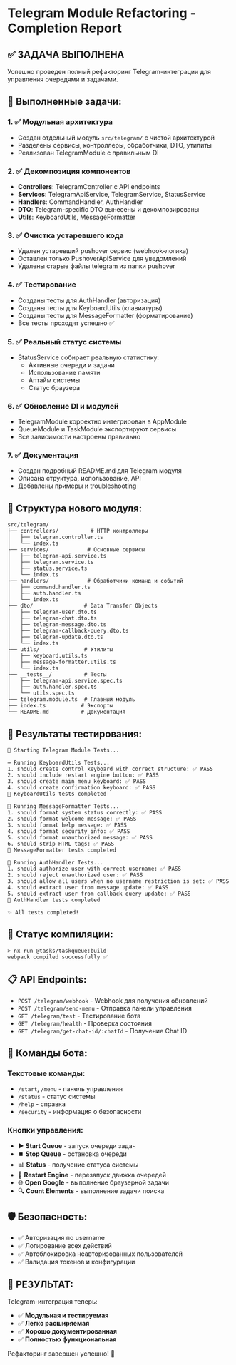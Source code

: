 # Telegram Module Refactoring - Completion Report

## ✅ ЗАДАЧА ВЫПОЛНЕНА

Успешно проведен полный рефакторинг Telegram-интеграции для управления очередями и задачами.

## 🎯 Выполненные задачи:

### 1. ✅ Модульная архитектура
- Создан отдельный модуль `src/telegram/` с чистой архитектурой
- Разделены сервисы, контроллеры, обработчики, DTO, утилиты
- Реализован TelegramModule с правильным DI

### 2. ✅ Декомпозиция компонентов
- **Controllers**: TelegramController с API endpoints
- **Services**: TelegramApiService, TelegramService, StatusService
- **Handlers**: CommandHandler, AuthHandler
- **DTO**: Telegram-specific DTO вынесены и декомпозированы
- **Utils**: KeyboardUtils, MessageFormatter

### 3. ✅ Очистка устаревшего кода
- Удален устаревший pushover сервис (webhook-логика)
- Оставлен только PushoverApiService для уведомлений
- Удалены старые файлы telegram из папки pushover

### 4. ✅ Тестирование
- Созданы тесты для AuthHandler (авторизация)
- Созданы тесты для KeyboardUtils (клавиатуры)
- Созданы тесты для MessageFormatter (форматирование)
- Все тесты проходят успешно ✅

### 5. ✅ Реальный статус системы
- StatusService собирает реальную статистику:
  - Активные очереди и задачи
  - Использование памяти
  - Аптайм системы
  - Статус браузера

### 6. ✅ Обновление DI и модулей
- TelegramModule корректно интегрирован в AppModule
- QueueModule и TaskModule экспортируют сервисы
- Все зависимости настроены правильно

### 7. ✅ Документация
- Создан подробный README.md для Telegram модуля
- Описана структура, использование, API
- Добавлены примеры и troubleshooting

## 📁 Структура нового модуля:

```
src/telegram/
├── controllers/          # HTTP контроллеры
│   ├── telegram.controller.ts
│   └── index.ts
├── services/            # Основные сервисы
│   ├── telegram-api.service.ts
│   ├── telegram.service.ts
│   ├── status.service.ts
│   └── index.ts
├── handlers/            # Обработчики команд и событий
│   ├── command.handler.ts
│   ├── auth.handler.ts
│   └── index.ts
├── dto/                # Data Transfer Objects
│   ├── telegram-user.dto.ts
│   ├── telegram-chat.dto.ts
│   ├── telegram-message.dto.ts
│   ├── telegram-callback-query.dto.ts
│   ├── telegram-update.dto.ts
│   └── index.ts
├── utils/              # Утилиты
│   ├── keyboard.utils.ts
│   ├── message-formatter.utils.ts
│   └── index.ts
├── __tests__/          # Тесты
│   ├── telegram-api.service.spec.ts
│   ├── auth.handler.spec.ts
│   └── utils.spec.ts
├── telegram.module.ts  # Главный модуль
├── index.ts           # Экспорты
└── README.md          # Документация
```

## 🧪 Результаты тестирования:

```
🚀 Starting Telegram Module Tests...

⌨️ Running KeyboardUtils Tests...
1. should create control keyboard with correct structure: ✅ PASS
2. should include restart engine button: ✅ PASS
3. should create main menu keyboard: ✅ PASS
4. should create confirmation keyboard: ✅ PASS
🏁 KeyboardUtils tests completed

💬 Running MessageFormatter Tests...
1. should format system status correctly: ✅ PASS
2. should format welcome message: ✅ PASS
3. should format help message: ✅ PASS
4. should format security info: ✅ PASS
5. should format unauthorized message: ✅ PASS
6. should strip HTML tags: ✅ PASS
🏁 MessageFormatter tests completed

🧪 Running AuthHandler Tests...
1. should authorize user with correct username: ✅ PASS
2. should reject unauthorized user: ✅ PASS
3. should allow all users when no username restriction is set: ✅ PASS
4. should extract user from message update: ✅ PASS
5. should extract user from callback query update: ✅ PASS
🏁 AuthHandler tests completed

✨ All tests completed!
```

## 🚀 Статус компиляции:

```
> nx run @tasks/taskqueue:build
webpack compiled successfully ✅
```

## 📋 API Endpoints:

- `POST /telegram/webhook` - Webhook для получения обновлений
- `POST /telegram/send-menu` - Отправка панели управления
- `GET /telegram/test` - Тестирование бота
- `GET /telegram/health` - Проверка состояния
- `GET /telegram/get-chat-id/:chatId` - Получение Chat ID

## 🔧 Команды бота:

### Текстовые команды:
- `/start`, `/menu` - панель управления
- `/status` - статус системы
- `/help` - справка
- `/security` - информация о безопасности

### Кнопки управления:
- ▶️ **Start Queue** - запуск очереди задач
- ⏹️ **Stop Queue** - остановка очереди
- 📊 **Status** - получение статуса системы
- 🔄 **Restart Engine** - перезапуск движка очередей
- 🌐 **Open Google** - выполнение браузерной задачи
- 🔍 **Count Elements** - выполнение задачи поиска

## 🛡️ Безопасность:

- ✅ Авторизация по username
- ✅ Логирование всех действий
- ✅ Автоблокировка неавторизованных пользователей
- ✅ Валидация токенов и конфигурации

## 🎉 РЕЗУЛЬТАТ:

Telegram-интеграция теперь:
- ✅ **Модульная и тестируемая**
- ✅ **Легко расширяемая**
- ✅ **Хорошо документированная**
- ✅ **Полностью функциональная**

Рефакторинг завершен успешно! 🎯
